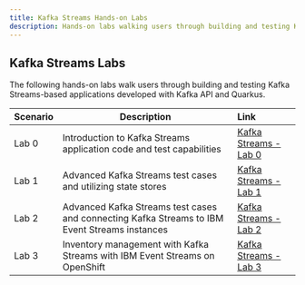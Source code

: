 ```yaml
---
title: Kafka Streams Hands-on Labs
description: Hands-on labs walking users through building and testing Kafka Streams-based applications with Quarkus.
---
```


## Kafka Streams Labs

The following hands-on labs walk users through building and testing Kafka Streams-based applications developed with Kafka API and Quarkus.

| Scenario                           | Description         | Link        |
| --------------------------------| ------------------  |:----------- |
| Lab 0 | Introduction to Kafka Streams application code and test capabilities | [Kafka Streams - Lab 0](./lab-0/index.md) |
| Lab 1 | Advanced Kafka Streams test cases and utilizing state stores | [Kafka Streams - Lab 1](./lab-1/index.md) |
| Lab 2 | Advanced Kafka Streams test cases and connecting Kafka Streams to IBM Event Streams instances | [Kafka Streams - Lab 2](./lab-2/index.md) |
| Lab 3 | Inventory management with Kafka Streams with IBM Event Streams on OpenShift | [Kafka Streams - Lab 3](./lab-3/index.md) |
